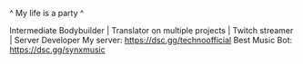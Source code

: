 ^ My life is a party ^

Intermediate Bodybuilder | Translator on multiple projects | Twitch streamer | Server Developer
My server: https://dsc.gg/technoofficial
Best Music Bot: https://dsc.gg/synxmusic
